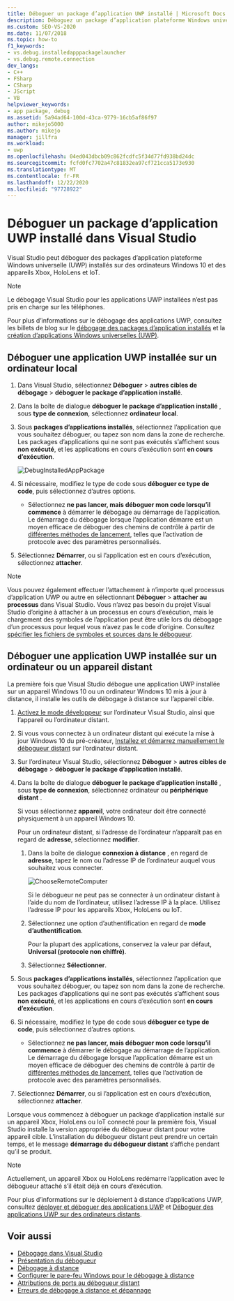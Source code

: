 ```yaml
---
title: Déboguer un package d’application UWP installé | Microsoft Docs
description: Déboguez un package d’application plateforme Windows universelle (UWP) installé dans Visual Studio sur les ordinateurs, les Xbox et les appareils Internet des objets (IoT) Windows 10.
ms.custom: SEO-VS-2020
ms.date: 11/07/2018
ms.topic: how-to
f1_keywords:
- vs.debug.installedapppackagelauncher
- vs.debug.remote.connection
dev_langs:
- C++
- FSharp
- CSharp
- JScript
- VB
helpviewer_keywords:
- app package, debug
ms.assetid: 5a94ad64-100d-43ca-9779-16cb5af86f97
author: mikejo5000
ms.author: mikejo
manager: jillfra
ms.workload:
- uwp
ms.openlocfilehash: 04ed043dbcb09c862fcdfc5f34d77fd938bd24dc
ms.sourcegitcommit: fcfd0fc7702a47c81832ea97cf721cca5173e930
ms.translationtype: MT
ms.contentlocale: fr-FR
ms.lasthandoff: 12/22/2020
ms.locfileid: "97728922"
---
```

# <a name="debug-an-installed-uwp-app-package-in-visual-studio"></a>Déboguer un package d’application UWP installé dans Visual Studio

Visual Studio peut déboguer des packages d’application plateforme Windows universelle (UWP) installés sur des ordinateurs Windows 10 et des appareils Xbox, HoloLens et IoT.

>[!NOTE]
>Le débogage Visual Studio pour les applications UWP installées n’est pas pris en charge sur les téléphones.

Pour plus d’informations sur le débogage des applications UWP, consultez les billets de blog sur le [débogage des packages d’application installés](https://devblogs.microsoft.com/devops/updates-for-debugging-installed-app-packages-in-visual-studio-2015-update-2/) et la [création d’applications Windows universelles (UWP)](https://devblogs.microsoft.com/visualstudio/universal-windows-apps-targeting-windows-10-anniversary-sdk/).

## <a name="debug-an-installed-uwp-app-on-a-local-machine"></a>Déboguer une application UWP installée sur un ordinateur local

1. Dans Visual Studio, sélectionnez **Déboguer**  >  **autres cibles de débogage**  >  **déboguer le package d’application installé**.

1. Dans la boîte de dialogue **déboguer le package d’application installé** , sous **type de connexion**, sélectionnez **ordinateur local**.

1. Sous **packages d’applications installés**, sélectionnez l’application que vous souhaitez déboguer, ou tapez son nom dans la zone de recherche. Les packages d’applications qui ne sont pas exécutés s’affichent sous **non exécuté**, et les applications en cours d’exécution sont **en cours d’exécution**.

   ![DebugInstalledAppPackage](../debugger/media/debug-installed-app-pkg.png "DebugInstalledAppPackage")

1. Si nécessaire, modifiez le type de code sous **déboguer ce type de code**, puis sélectionnez d’autres options.
   - Sélectionnez **ne pas lancer, mais déboguer mon code lorsqu’il commence** à démarrer le débogage au démarrage de l’application. Le démarrage du débogage lorsque l’application démarre est un moyen efficace de déboguer des chemins de contrôle à partir de [différentes méthodes de lancement](/windows/uwp/xbox-apps/automate-launching-uwp-apps), telles que l’activation de protocole avec des paramètres personnalisés.

1. Sélectionnez **Démarrer**, ou si l’application est en cours d’exécution, sélectionnez **attacher**.

> [!NOTE]
> Vous pouvez également effectuer l’attachement à n’importe quel processus d’application UWP ou autre en sélectionnant **Déboguer**  >  **attacher au processus** dans Visual Studio. Vous n’avez pas besoin du projet Visual Studio d’origine à attacher à un processus en cours d’exécution, mais le chargement des symboles de l’application peut être utile lors du débogage d’un processus pour lequel vous n’avez pas le code d’origine. Consultez [spécifier les fichiers de symboles et sources dans le débogueur](specify-symbol-dot-pdb-and-source-files-in-the-visual-studio-debugger.md).

## <a name="debug-an-installed-uwp-app-on-a-remote-computer-or-device"></a><a name="remote"></a> Déboguer une application UWP installée sur un ordinateur ou un appareil distant

La première fois que Visual Studio débogue une application UWP installée sur un appareil Windows 10 ou un ordinateur Windows 10 mis à jour à distance, il installe les outils de débogage à distance sur l’appareil cible.

1. [Activez le mode développeur](/windows/uwp/get-started/enable-your-device-for-development) sur l’ordinateur Visual Studio, ainsi que l’appareil ou l’ordinateur distant.

1. Si vous vous connectez à un ordinateur distant qui exécute la mise à jour Windows 10 du pré-créateur, [Installez et démarrez manuellement le débogueur distant](../debugger/remote-debugging.md) sur l’ordinateur distant.

1. Sur l’ordinateur Visual Studio, sélectionnez **Déboguer**  >  **autres cibles de débogage**  >  **déboguer le package d’application installé**.

1. Dans la boîte de dialogue **déboguer le package d’application installé** , sous **type de connexion**, sélectionnez ordinateur ou **périphérique** **distant** .

   Si vous sélectionnez **appareil**, votre ordinateur doit être connecté physiquement à un appareil Windows 10.

   Pour un ordinateur distant, si l’adresse de l’ordinateur n’apparaît pas en regard de **adresse**, sélectionnez **modifier**.

   1. Dans la boîte de dialogue **connexion à distance** , en regard de **adresse**, tapez le nom ou l’adresse IP de l’ordinateur auquel vous souhaitez vous connecter.

      ![ChooseRemoteComputer](../debugger/media/debug-remote-app-pkg.png "ChooseRemoteComputer")

      Si le débogueur ne peut pas se connecter à un ordinateur distant à l’aide du nom de l’ordinateur, utilisez l’adresse IP à la place. Utilisez l’adresse IP pour les appareils Xbox, HoloLens ou IoT.
   1. Sélectionnez une option d’authentification en regard de **mode d’authentification**.

      Pour la plupart des applications, conservez la valeur par défaut, **Universal (protocole non chiffré)**.
   1. Sélectionnez **Sélectionner**.

1. Sous **packages d’applications installés**, sélectionnez l’application que vous souhaitez déboguer, ou tapez son nom dans la zone de recherche. Les packages d’applications qui ne sont pas exécutés s’affichent sous **non exécuté**, et les applications en cours d’exécution sont **en cours d’exécution**.

1. Si nécessaire, modifiez le type de code sous **déboguer ce type de code**, puis sélectionnez d’autres options.
   - Sélectionnez **ne pas lancer, mais déboguer mon code lorsqu’il commence** à démarrer le débogage au démarrage de l’application. Le démarrage du débogage lorsque l’application démarre est un moyen efficace de déboguer des chemins de contrôle à partir de [différentes méthodes de lancement](/windows/uwp/xbox-apps/automate-launching-uwp-apps), telles que l’activation de protocole avec des paramètres personnalisés.

1. Sélectionnez **Démarrer**, ou si l’application est en cours d’exécution, sélectionnez **attacher**.

Lorsque vous commencez à déboguer un package d’application installé sur un appareil Xbox, HoloLens ou IoT connecté pour la première fois, Visual Studio installe la version appropriée du débogueur distant pour votre appareil cible. L’installation du débogueur distant peut prendre un certain temps, et le message **démarrage du débogueur distant** s’affiche pendant qu’il se produit.

>[!NOTE]
>Actuellement, un appareil Xbox ou HoloLens redémarre l’application avec le débogueur attaché s’il était déjà en cours d’exécution.

Pour plus d’informations sur le déploiement à distance d’applications UWP, consultez [déployer et déboguer des applications UWP](/windows/uwp/debug-test-perf/deploying-and-debugging-uwp-apps#advanced-remote-deployment-options) et [Déboguer des applications UWP sur des ordinateurs distants](run-windows-store-apps-on-a-remote-machine.md).

## <a name="see-also"></a>Voir aussi

- [Débogage dans Visual Studio](../debugger/index.yml)
- [Présentation du débogueur](../debugger/debugger-feature-tour.md)
- [Débogage à distance](../debugger/remote-debugging.md)
- [Configurer le pare-feu Windows pour le débogage à distance](../debugger/configure-the-windows-firewall-for-remote-debugging.md)
- [Attributions de ports au débogueur distant](../debugger/remote-debugger-port-assignments.md)
- [Erreurs de débogage à distance et dépannage](../debugger/remote-debugging-errors-and-troubleshooting.md)